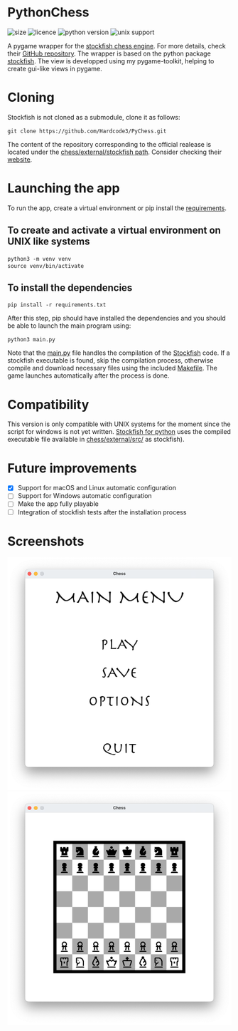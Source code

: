 # PythonChess
![size](https://img.shields.io/github/repo-size/Hardcode3/PyChess) 
![licence](https://img.shields.io/github/license/Hardcode3/PyChess)
![python version](https://img.shields.io/badge/python-v3.10-yellow)
![unix support](https://img.shields.io/badge/os-UNIX-green)

A pygame wrapper for the [stockfish chess engine](https://stockfishchess.org).
For more details, check their [GitHub repository](https://github.com/official-stockfish/Stockfish).
The wrapper is based on the python package [stockfish](https://github.com/zhelyabuzhsky/stockfish.git).
The view is developped using my pygame-toolkit, helping to create gui-like views in pygame.

# Cloning
Stockfish is not cloned as a submodule, clone it as follows:
```
git clone https://github.com/Hardcode3/PyChess.git
```
The content of the repository corresponding to the official realease is located under the [chess/external/stockfish path](chess/external/stockfish/).
Consider checking their [website](https://stockfishchess.org).

# Launching the app
To run the app, create a virtual environment or pip install the [requirements](requirements.txt).
## To create and activate a virtual environment on UNIX like systems
```
python3 -m venv venv
source venv/bin/activate
```
## To install the dependencies
```
pip install -r requirements.txt
```
After this step, pip should have installed the dependencies and you should be able to launch the main program using:
```
python3 main.py
```
Note that the [main.py](main.py) file handles the compilation of the [Stockfish](https://stockfishchess.org) code.
If a stockfish executable is found, skip the compilation process, otherwise compile and download necessary files using the included [Makefile](chess/external/stockfish/src/Makefile).
The game launches automatically after the process is done.

# Compatibility
This version is only compatible with UNIX systems for the moment since the script for windows is not yet written.
[Stockfish for python](https://pypi.org/project/stockfish/) uses the compiled executable file available in [chess/external/src/](chess/external/src) as stockfish).

# Future improvements
- [x] Support for macOS and Linux automatic configuration
- [ ] Support for Windows automatic configuration
- [ ] Make the app fully playable
- [ ] Integration of stockfish tests after the installation process

# Screenshots
![Main menu](assets/screenshots/main_menu.png)
![The game itself](assets/screenshots/game.png)
